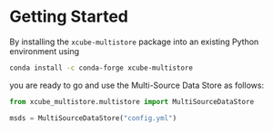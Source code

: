 # Getting Started

By installing the `xcube-multistore` package into an existing Python environment
using

```bash
conda install -c conda-forge xcube-multistore
```

you are ready to go and use the Multi-Source Data Store as follows:

```python
from xcube_multistore.multistore import MultiSourceDataStore

msds = MultiSourceDataStore("config.yml")
```
